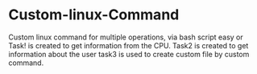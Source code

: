 # Custom-linux-Command
Custom linux command for multiple operations, via bash script
easy or Task! is created to get information from the CPU.
Task2 is created to get information about the user
task3 is used to create custom file by custom command.
